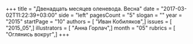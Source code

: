 +++
title = "Двенадцать месяцев оленевода. Весна"
date = "2017-03-02T11:22:39+03:00"
side = "left"
pagesCount = "5"
slogan = ""
year = "2015"
startPage = "10"
authors = [ "Иван Кобиляков",]
issues = [ "2015_05",]
illustrators = [ "Анна Горлач",]
month = "05"
rubrics = [ "Оглянись вокруг",]
+++
